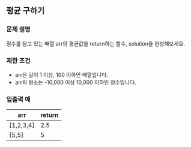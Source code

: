 ## 평균 구하기

### 문제 설명
정수를 담고 있는 배열 arr의 평균값을 return하는 함수, solution을 완성해보세요.

### 제한 조건
- arr은 길이 1 이상, 100 이하인 배열입니다.
- arr의 원소는 -10,000 이상 10,000 이하인 정수입니다.

### 입출력 예
|arr|return|
|---|---|
|[1,2,3,4]|2.5|
|[5,5]|5|



